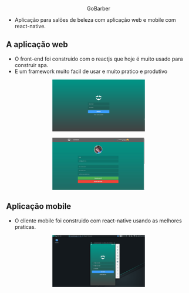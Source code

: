<p align="center">
    GoBarber
</p>

- Aplicação para salões de beleza com aplicação web e mobile com react-native.


## A aplicação web 
- O front-end foi construido com o reactjs que hoje é muito usado para construir spa.
- E um framework muito facil de usar e muito pratico e produtivo

<p align="center">
    <img src="images/dashboard.png" width="50%" height="50%" />
</p>
<p align="center">
    <img src="images/update_perfil.jpg" width="50%" height="50%" />
</p>

## Aplicação mobile 
- O cliente mobile foi construido com react-native usando as melhores praticas.
<div align="center">
    <img src="images/siginInMobile.png" width="50%" height="50%" />
</div>
